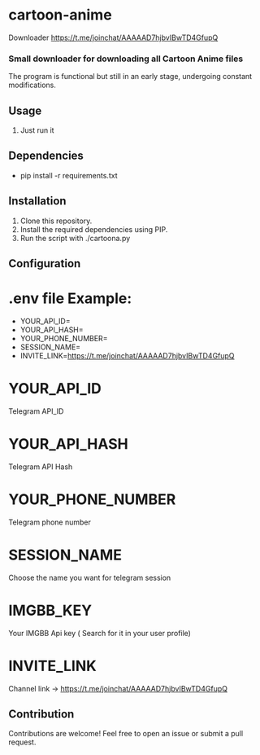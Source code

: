 # cartoon-anime
Downloader https://t.me/joinchat/AAAAAD7hjbvIBwTD4GfupQ

### Small downloader for downloading all Cartoon Anime files

The program is functional but still in an early stage, undergoing constant modifications.

## Usage

1. Just run it

## Dependencies

- pip install -r requirements.txt

## Installation

1. Clone this repository.
2. Install the required dependencies using PIP.
3. Run the script with ./cartoona.py

## Configuration
# .env file Example:

- YOUR_API_ID=
- YOUR_API_HASH=
- YOUR_PHONE_NUMBER=
- SESSION_NAME=
- INVITE_LINK=https://t.me/joinchat/AAAAAD7hjbvIBwTD4GfupQ

# YOUR_API_ID
Telegram API_ID

# YOUR_API_HASH
Telegram API Hash

# YOUR_PHONE_NUMBER
Telegram phone number

# SESSION_NAME
Choose the name you want for telegram session

# IMGBB_KEY
Your IMGBB Api key ( Search for it in your user profile)

# INVITE_LINK
Channel link -> https://t.me/joinchat/AAAAAD7hjbvIBwTD4GfupQ

## Contribution

Contributions are welcome! Feel free to open an issue or submit a pull request.
